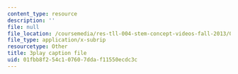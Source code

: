 ```yaml
---
content_type: resource
description: ''
file: null
file_location: /coursemedia/res-tll-004-stem-concept-videos-fall-2013/01fbb8f254c107607ddaf11550ecdc3c_DjMaDN3EtWc.srt
file_type: application/x-subrip
resourcetype: Other
title: 3play caption file
uid: 01fbb8f2-54c1-0760-7dda-f11550ecdc3c
---
```

